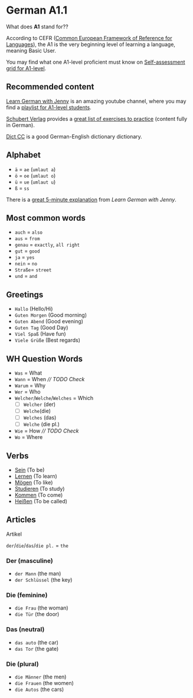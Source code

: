 # German A1.1

What does **A1** stand for??

According to CEFR ([Common European Framework of Reference for Languages](https://en.wikipedia.org/wiki/Common_European_Framework_of_Reference_for_Languages)), the A1 is the very beginning level of learning a language, meaning Basic User.

You may find what one A1-level proficient must know on [Self-assessment grid for A1-level](CEFR/Self-assessment-grid-for-A1-level.md).

## Recommended content

[Learn German with Jenny](https://www.youtube.com/channel/UClBrbJXNh2sFxOuvH4o5H9g) is an amazing youtube channel, where you may find a [playlist for A1-level students](https://www.youtube.com/watch?v=EKEYdvCASwQ&list=PL5QyCnFPRx0GxaFjdAVkx7K9TfEklY4sg).

[Schubert Verlag](https://www.schubert-verlag.de) provides a [great list of exercises to practice](https://www.schubert-verlag.de/aufgaben/arbeitsblaetter_a1_z/a1_arbeitsblaetter_index_z.htm)
(content fully in German).

[Dict CC](http://www.dict.cc/) is a good German-English dictionary
dictionary.

## Alphabet

- `ä` = `ae` (`umlaut a`)
- `ö` = `oe` (`umlaut o`)
- `ü` = `ue` (`umlaut u`)
- `ß` = `ss`

There is a [great 5-minute explanation](https://www.youtube.com/watch?v=uCsO0XExI2Y) from *Learn German with Jenny*. 

## Most common words

- `auch` = `also`
- `aus` = `from`
- `genau` = `exactly`, `all right`
- `gut` = `good`
- `ja` = `yes`
- `nein` = `no`
- `Straße`=  `street`
- `und` = `and`

## Greetings

- `Hallo` (Hello/Hi)
- `Guten Morgen` (Good morning)
- `Guten Abend` (Good evening)
- `Guten Tag` (Good Day)
- `Viel Spaß` (Have fun)
- `Viele Grüße` (Best regards)

## WH Question Words
- `Was` = What
- `Wann` = When *_// TODO Check_*
- `Warum` = Why
- `Wer` = Who
- `Welcher`/`Welche`/`Welches` =  Which
    - [ ] `Welcher` (der)
    - [ ] `Welche`(die)
    - [ ] `Welches` (das)
    - [ ] `Welche` (die pl.)
- `Wie` = How *_// TODO Check_*
- `Wo` = Where 

## Verbs

- [Sein](/Verb/Sein.md#sein) (To be)
- [Lernen](/Verb/Lernen.md#lernen) (To learn)
- [Mögen](/Verb/Moegen.md#mögen) (To like)
- [Studieren](/Verb/Studieren.md#studieren) (To study)
- [Kommen](/Verb/Kommen.md#kommen) (To come)
- [Heißen](/Verb/Heissen.md#heißen) (To be called)

## Articles

Artikel

`der`/`die`/`das`/`die pl.` = `the`   

### Der (masculine)

- `der Mann` (the man)
- `der Schlüssel` (the key)

### Die (feminine)

- `die Frau` (the woman)
- `die Tür` (the door)  

### Das (neutral)

- `das auto` (the car)
- `das Tor` (the gate)

### Die (plural)

- `die Männer` (the men)
- `die Frauen` (the women)
- `die Autos` (the cars)
